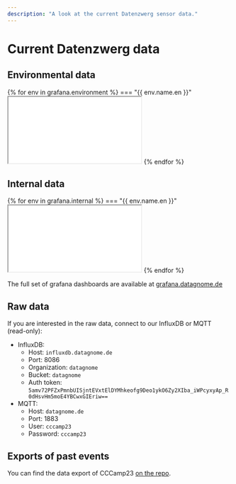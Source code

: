 ```yaml
---
description: "A look at the current Datenzwerg sensor data."
---
```


# Current Datenzwerg data

<!--
There is currently no current Datenzwerg data. Check again when they are back at an event.
-->

## Environmental data

{% for env in grafana.environment %}
=== "{{ env.name.en }}"
    <iframe src="{{ grafana.base_url }}{{ env.panel }}" class="grafana-iframe"></iframe>
{% endfor %}

## Internal data

{% for env in grafana.internal %}
=== "{{ env.name.en }}"
    <iframe src="{{ grafana.base_url }}{{ env.panel }}" class="grafana-iframe"></iframe>
{% endfor %}

The full set of grafana dashboards are available at <a href="https://grafana.datagnome.de">grafana.datagnome.de</a>

## Raw data

If you are interested in the raw data, connect to our InfluxDB or MQTT (read-only):

  - InfluxDB:
    - Host: `influxdb.datagnome.de`
    - Port: 8086
    - Organization: `datagnome`
    - Bucket: `datagnome`
    - Auth token: `5amv72PFZxPmnbUISjntEVxtElDYMhkeofg9Deo1ykO6Zy2XIba_iWPcyxyAp_R0dHsvHm5moE4YBCwxGIEriw==`
  - MQTT:
    - Host: `datagnome.de`
    - Port: 1883
    - User: `cccamp23`
    - Password: `cccamp23`

## Exports of past events

You can find the data export of CCCamp23 [on the repo](https://github.com/romses/Datenzwerg/tree/main/exports/cccamp2023).
